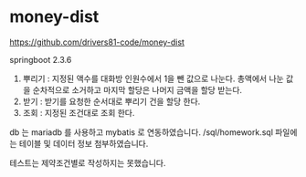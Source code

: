# money-dist
https://github.com/drivers81-code/money-dist

springboot 2.3.6

1. 뿌리기 : 지정된 액수를 대화방 인원수에서 1을 뺀 값으로 나눈다. 
           총액에서 나눈 값을 순차적으로 소거하고 마지막 할당은 나머지 금액을 할당 받는다.
2. 받기 : 받기를 요청한 순서대로 뿌리기 건을 할당 한다.
3. 조회 : 지정된 조건대로 조회 한다.

db 는 mariadb 를 사용하고 mybatis 로 연동하였습니다.
/sql/homework.sql 파일에는 테이블 및 데이터 정보 첨부하였습니다.

테스트는 제약조건별로 작성하지는 못했습니다.
